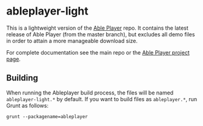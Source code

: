 # ableplayer-light
This is a lightweight version of the [Able Player](https://github.com/ableplayer/ableplayer) repo. It contains the latest release of Able Player (from the master branch), but excludes all demo files in order to attain a more manageable download size.

For complete documentation see the main repo or the [Able Player project page](https://ableplayer.github.io/ableplayer).  

## Building

When running the Ableplayer build process, the files will be named
`ableplayer-light.*` by default. If you want to build files as `ableplayer.*`,
run Grunt as follows:

`grunt --packagename=ableplayer`
